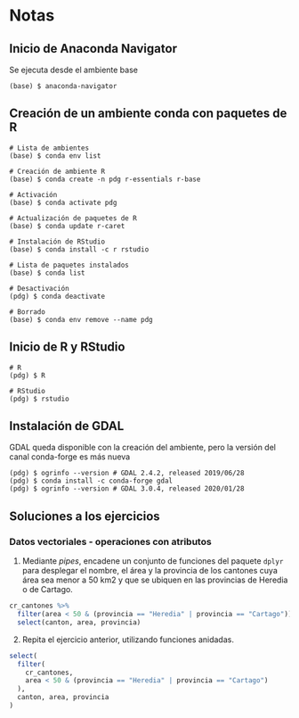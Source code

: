 # Notas

## Inicio de Anaconda Navigator
Se ejecuta desde el ambiente base
```terminal
(base) $ anaconda-navigator
```

## Creación de un ambiente conda con paquetes de R
```terminal
# Lista de ambientes
(base) $ conda env list

# Creación de ambiente R
(base) $ conda create -n pdg r-essentials r-base

# Activación
(base) $ conda activate pdg

# Actualización de paquetes de R
(base) $ conda update r-caret

# Instalación de RStudio
(base) $ conda install -c r rstudio

# Lista de paquetes instalados
(base) $ conda list

# Desactivación
(pdg) $ conda deactivate

# Borrado
(base) $ conda env remove --name pdg
```

## Inicio de R y RStudio
```terminal
# R
(pdg) $ R

# RStudio
(pdg) $ rstudio
```

## Instalación de GDAL
GDAL queda disponible con la creación del ambiente, pero la versión del canal conda-forge es más nueva
```terminal
(pdg) $ ogrinfo --version # GDAL 2.4.2, released 2019/06/28
(pdg) $ conda install -c conda-forge gdal
(pdg) $ ogrinfo --version # GDAL 3.0.4, released 2020/01/28
```

## Soluciones a los ejercicios
### Datos vectoriales - operaciones con atributos
1. Mediante _pipes_, encadene un conjunto de funciones del paquete ```dplyr``` para desplegar el nombre, el área y la provincia de los cantones cuya área sea menor a 50 km2 y que se ubiquen en las provincias de Heredia o de Cartago.
```r
cr_cantones %>%
  filter(area < 50 & (provincia == "Heredia" | provincia == "Cartago")) %>%
  select(canton, area, provincia)
```

2. Repita el ejercicio anterior, utilizando funciones anidadas.
```r
select(
  filter(
    cr_cantones,
    area < 50 & (provincia == "Heredia" | provincia == "Cartago")
  ),
  canton, area, provincia
)
```
